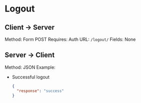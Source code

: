# Logout

## Client -> Server
Method: Form POST
Requires: Auth
URL: `/logout/`
Fields: None

## Server -> Client
Method: JSON
Example:

* Successful logout

  ```json
  {
    "response": "success"
  }
  ```

